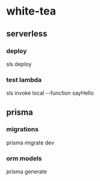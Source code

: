 # white-tea

## serverless

### deploy
sls deploy

### test lambda
sls invoke local --function sayHello

## prisma

### migrations
prisma migrate dev

### orm models
prisma generate
